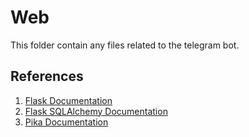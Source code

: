 # Web
This folder contain any files related to the telegram bot.

## References
1. [Flask Documentation](https://flask.palletsprojects.com/en/1.1.x/)
2. [Flask SQLAlchemy Documentation](https://flask-sqlalchemy.palletsprojects.com/en/2.x/) 
3. [Pika Documentation](https://pika.readthedocs.io/en/stable/)
